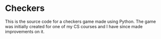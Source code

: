 # Checkers

This is the source code for a checkers game made using Python. The game was
initially created for one of my CS courses and I have since made improvements
on it.
